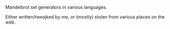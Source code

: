 Mandelbrot set generators in various languages.

Either written/tweajked by me, or (mostly) stolen from various 
    places on the web.


